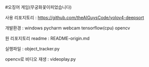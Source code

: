 #오징어 게임(무궁화꽃이피었습니다)

사용 리포지토리 : https://github.com/theAIGuysCode/yolov4-deepsort

개발환경 : windows pycharm webcam tensorflow(cpu) opencv

원 리포지토리 readme : README-origin.md

실행파일 : object_tracker.py

opencv로 비디오 재생 : videoplay.py